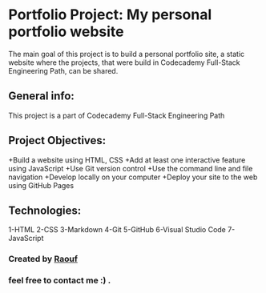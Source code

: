 # Portfolio Project: My personal portfolio website

The main goal of this project is to build a personal portfolio site, a static website where the projects, that were build in Codecademy Full-Stack Engineering Path, can be shared.

## General info:

This project is a part of Codecademy Full-Stack Engineering Path

## Project Objectives:

  +Build a website using HTML, CSS
  +Add at least one interactive feature using JavaScript
  +Use Git version control
  +Use the command line and file navigation
  +Develop locally on your computer
  +Deploy your site to the web using GitHub Pages
  
## Technologies:

 1-HTML
 2-CSS
 3-Markdown
 4-Git
 5-GitHub
 6-Visual Studio Code
 7-JavaScript
 
### Created by [Raouf](https://github.com/Raoufroufa)
### feel free to contact me :) .
